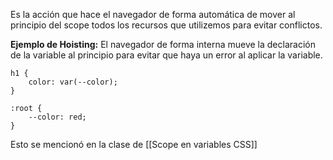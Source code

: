 Es la acción que hace el navegador de forma automática de mover al principio del scope todos los recursos que utilizemos para evitar conflictos.

**Ejemplo de Hoisting:**
El navegador de forma interna mueve la declaración de la variable al principio para evitar que haya un error al aplicar la variable.
<pre><code>h1 {
	color: var(--color);
}

:root {
	--color: red;
}
</code></pre>

Esto se mencionó en la clase de [[Scope en variables CSS]]